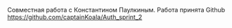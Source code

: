 Совместная работа с Константином Паулкиным. Работа принята Github https://github.com/captainKoala/Auth_sprint_2
